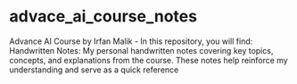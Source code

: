 # advace_ai_course_notes
Advance AI Course by Irfan Malik - In this repository, you will find: Handwritten Notes: My personal handwritten notes covering key topics, concepts, and explanations from the course. These notes help reinforce my understanding and serve as a quick reference
